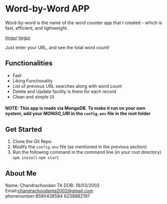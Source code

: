 # Word-by-Word APP

Word-by-word is the name of the word counter app that I created - which is fast, efficient, and lightweight. 

[Imgur](https://i.imgur.com/lK36BM2.jpg)
[Imgur](https://i.imgur.com/jt4z3er.jpg)

Just enter your URL, and see the total word count!

## Functionalities
- Fast
- Liking Functionality
- List of previous URL searches along with word count
- Delete and Update facility is there for each record
- Clean and simple UI

  

#### NOTE: This app is made via MongoDB. To make it run on your own system, add your *MONGO_URI* in the  `config.env` file in the root folder

## Get Started
1. Clone the Git Repo
2. Modify the ```config.env``` file (as mentioned in the previous section)
3. Run the following command in the command line (in your root directory)
                ```npm install```
```npm start```

## About Me

  Name: Chandrachoodan TA
  DOB: 18/03/2002
  Email:chandrachoodanta2002@gmail.com	
  phonenumber:8590438584
  6238882197

